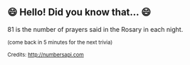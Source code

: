 ## :smile: Hello! Did you know that... :smile:
81 is the number of prayers said in the Rosary in each night.

<sup>(come back in 5 minutes for the next trivia)</sup>


<sup>Credits: http://numbersapi.com</sup>
